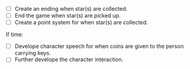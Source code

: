 - [ ] Create an ending when star(s) are collected.
- [ ] End the game when star(s) are picked up.
- [ ] Create a point system for when star(s) are collected. 

If time:
- [ ] Develope character speech for when coins are given to the person carrying keys.
- [ ] Further develope the character interaction.
